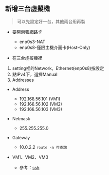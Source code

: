 ## 新增三台虛擬機
>可以先設定好一台，其他兩台用再製

* 要開兩張網路卡
  - enp0s3-NAT
  - enp0s8-僅限主機介面卡(Host-Only)

* 在三台虛擬機裡
1. setting裡的Network，Ethernet(enp0s8)按設定
2. 點IPv4下，選擇Manual
3. Addresses
  * Address
    * 192.168.56.101 (VM1) <br>
    * 192.168.56.102 (VM2) <br>
    * 192.168.56.103 (VM3) <br>
  * Netmask 
    * 255.255.255.0 <br>
  * Gateway 
    * 10.0.2.2 `route -n 可查詢`


* VM1、VM2、VM3
  * 參考：[ssh](https://github.com/linjiachi/Linux_note/blob/109-1/ssh.md)<br>
 
